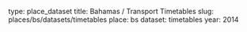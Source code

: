 type: place_dataset
title: Bahamas / Transport Timetables
slug: places/bs/datasets/timetables
place: bs
dataset: timetables
year: 2014
